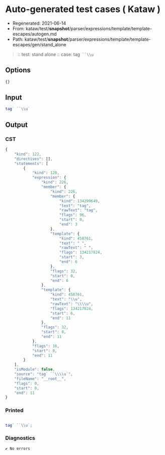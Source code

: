 # Auto-generated test cases ( Kataw )
- Regenerated: 2021-06-14
- From: kataw/test/__snapshot__/parser/expressions/template/template-escapes/autogen.md
- Path: kataw/test/__snapshot__/parser/expressions/template/template-escapes/gen/stand_alone
> :: test: stand alone
> :: case: tag` ``\\u`
## Options

`````js
{}
`````
## Input

`````js
tag` ``\\u`
`````
## Output

### CST

```javascript
{
    "kind": 122,
    "directives": [],
    "statements": [
        {
            "kind": 120,
            "expression": {
                "kind": 226,
                "member": {
                    "kind": 226,
                    "member": {
                        "kind": 134299649,
                        "text": "tag",
                        "rawText": "tag",
                        "flags": 96,
                        "start": 0,
                        "end": 3
                    },
                    "template": {
                        "kind": 458761,
                        "text": " ",
                        "rawText": " ",
                        "flags": 134217824,
                        "start": 3,
                        "end": 6
                    },
                    "flags": 32,
                    "start": 0,
                    "end": 6
                },
                "template": {
                    "kind": 458761,
                    "text": "\\u",
                    "rawText": "\\\\u",
                    "flags": 134217824,
                    "start": 6,
                    "end": 11
                },
                "flags": 32,
                "start": 0,
                "end": 11
            },
            "flags": 16,
            "start": 0,
            "end": 11
        }
    ],
    "isModule": false,
    "source": "tag` ``\\\\u`",
    "fileName": "__root__",
    "flags": 0,
    "start": 0,
    "end": 11
}
```

### Printed

```javascript

tag` ``\\u`;

```

### Diagnostics

```javascript
✔ No errors
```


